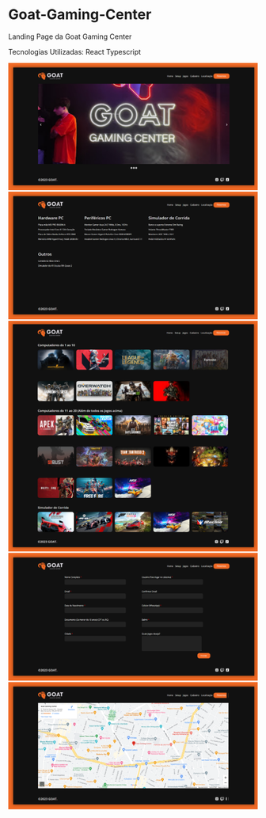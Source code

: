 # Goat-Gaming-Center

Landing Page da Goat Gaming Center

Tecnologias Utilizadas:
React 
Typescript

<img src="./prints/home.png" />
<img src="./prints/setup.png" />
<img src="./prints/jogos.png" />
<img src="./prints/cadastro.png" />
<img src="./prints/localizacao.png" />
